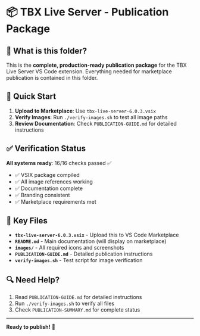 # 📦 TBX Live Server - Publication Package

## 🎯 **What is this folder?**

This is the **complete, production-ready publication package** for the TBX Live Server VS Code extension. Everything needed for marketplace publication is contained in this folder.

## 🚀 **Quick Start**

1. **Upload to Marketplace**: Use `tbx-live-server-6.0.3.vsix`
2. **Verify Images**: Run `./verify-images.sh` to test all image paths
3. **Review Documentation**: Check `PUBLICATION-GUIDE.md` for detailed instructions

## ✅ **Verification Status**

**All systems ready**: 16/16 checks passed ✅

- ✅ VSIX package compiled
- ✅ All image references working
- ✅ Documentation complete
- ✅ Branding consistent
- ✅ Marketplace requirements met

## 📁 **Key Files**

- **`tbx-live-server-6.0.3.vsix`** - Upload this to VS Code Marketplace
- **`README.md`** - Main documentation (will display on marketplace)
- **`images/`** - All required icons and screenshots
- **`PUBLICATION-GUIDE.md`** - Detailed publication instructions
- **`verify-images.sh`** - Test script for image verification

## 🔍 **Need Help?**

1. Read `PUBLICATION-GUIDE.md` for detailed instructions
2. Run `./verify-images.sh` to verify all files
3. Check `PUBLICATION-SUMMARY.md` for complete status

---

**Ready to publish!** 🚀
